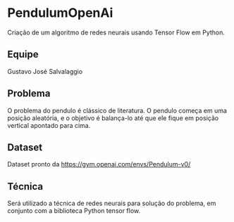 # PendulumOpenAi
Criação de um algoritmo de redes neurais usando Tensor Flow em Python.
## Equipe 
Gustavo José Salvalaggio
## Problema
O problema do pendulo é clássico de literatura. O pendulo começa em uma posição aleatória, e o objetivo é balança-lo até que ele fique em posição vertical apontado para cima. 
## Dataset
Dataset pronto da https://gym.openai.com/envs/Pendulum-v0/
## Técnica
Será utilizado a técnica de redes neurais para solução do problema, em conjunto com a biblioteca Python tensor flow.
